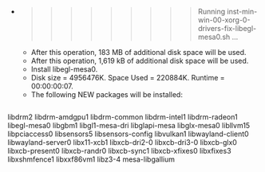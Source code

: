 * >>>>>>>>> Running inst-min-win-00-xorg-0-drivers-fix-libegl-mesa0.sh ...
  * After this operation, 183 MB of additional disk space will be used.
  * After this operation, 1,619 kB of additional disk space will be used.
  * Install libegl-mesa0.
  * Disk size = 4956476K. Space Used = 220884K. Runtime = 00:00:00:07.
  * The following NEW packages will be installed:
  ```bash
libdrm2 libdrm-amdgpu1 libdrm-common libdrm-intel1 libdrm-radeon1
libegl-mesa0 libgbm1 libgl1-mesa-dri libglapi-mesa libglx-mesa0
libllvm15 libpciaccess0 libsensors5 libsensors-config libvulkan1
libwayland-client0 libwayland-server0 libx11-xcb1 libxcb-dri2-0 libxcb-dri3-0
libxcb-glx0 libxcb-present0 libxcb-randr0 libxcb-sync1 libxcb-xfixes0
libxfixes3 libxshmfence1 libxxf86vm1 libz3-4 mesa-libgallium
  ```
